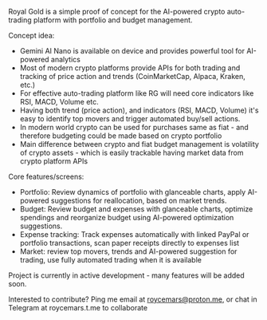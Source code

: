 Royal Gold is a simple proof of concept for the AI-powered crypto auto-trading platform with portfolio and budget management.

Concept idea:
- Gemini AI Nano is available on device and provides powerful tool for AI-powered analytics
- Most of modern crypto platforms provide APIs for both trading and tracking of price action and trends (CoinMarketCap, Alpaca, Kraken, etc.)
- For effective auto-trading platform like RG will need core indicators like RSI, MACD, Volume etc.
- Having both trend (price action), and indicators (RSI, MACD, Volume) it's easy to identify top movers and trigger automated buy/sell actions.
- In modern world crypto can be used for purchases same as fiat - and therefore budgeting could be made based on crypto portfolio
- Main difference between crypto and fiat budget management is volatility of crypto assets - which is easily trackable having market data from crypto platform APIs

Core features/screens:
- Portfolio: Review dynamics of portfolio with glanceable charts, apply AI-powered suggestions for reallocation, based on market trends.
- Budget: Review budget and expenses with glanceable charts, optimize spendings and reorganize budget using AI-powered optimization suggestions.
- Expense tracking: Track expenses automatically with linked PayPal or portfolio transactions, scan paper receipts directly to expenses list
- Market: review top movers, trends and AI-powered suggestion for trading, use fully automated trading when it is available

Project is currently in active development - many features will be added soon.

Interested to contribute? 
Ping me email at roycemars@proton.me, or chat in Telegram at roycemars.t.me to collaborate
